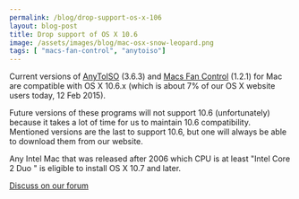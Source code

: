 ```yaml
---
permalink: /blog/drop-support-os-x-106
layout: blog-post
title: Drop support of OS X 10.6
image: /assets/images/blog/mac-osx-snow-leopard.png
tags: [ "macs-fan-control", "anytoiso"]
---
```


Current versions of [AnyToISO](/anytoiso) (3.6.3) and [Macs Fan Control](/macs-fan-control) (1.2.1) for Mac are compatible with OS X 10.6.x (which is about 7% of our OS X website users today, 12 Feb 2015).

Future versions of these programs will not support 10.6 (unfortunately) because it takes a lot of time for us to maintain 10.6 compatibility. Mentioned versions are the last to support 10.6, but one will always be able to download them from our website. 

Any Intel Mac that was released after 2006 which CPU is at least "Intel Core 2 Duo " is eligible to install OS X 10.7 and later.

[Discuss on our forum](http://forums.crystalidea.com/viewtopic.php?f=11&t=1230)